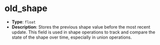 # old_shape

- **Type**: `float`
- **Description**: Stores the previous shape value before the most recent update. This field is used in shape operations to track and compare the state of the shape over time, especially in union operations.